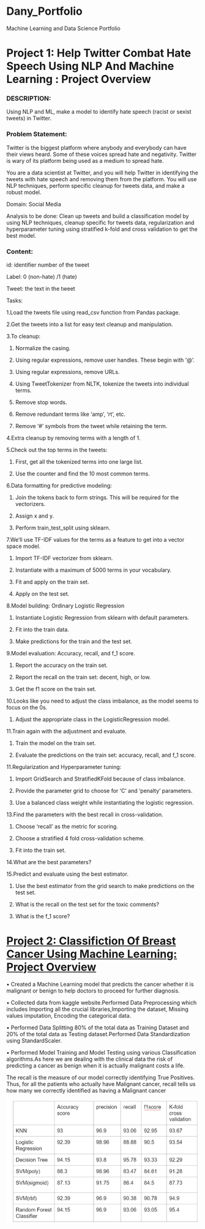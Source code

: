 # Dany_Portfolio
Machine Learning and Data Science Portfolio

# Project 1: Help Twitter Combat Hate Speech Using NLP And Machine Learning : Project Overview
### DESCRIPTION:
Using NLP and ML, make a model to identify hate speech (racist or sexist tweets) in Twitter.

### Problem Statement:  

Twitter is the biggest platform where anybody and everybody can have their views heard. Some of these voices spread hate and negativity. Twitter is wary of its platform being used as a medium  to spread hate. 

You are a data scientist at Twitter, and you will help Twitter in identifying the tweets with hate speech and removing them from the platform. You will use NLP techniques, perform specific cleanup for tweets data, and make a robust model.

Domain: Social Media

Analysis to be done: Clean up tweets and build a classification model by using NLP techniques, cleanup specific for tweets data, regularization and hyperparameter tuning using stratified k-fold and cross validation to get the best model.

### Content: 

id: identifier number of the tweet

Label: 0 (non-hate) /1 (hate)

Tweet: the text in the tweet

Tasks: 

1.Load the tweets file using read_csv function from Pandas package. 

2.Get the tweets into a list for easy text cleanup and manipulation.

3.To cleanup: 

  1. Normalize the casing.

  2. Using regular expressions, remove user handles. These begin with '@’.

  3. Using regular expressions, remove URLs.

  4. Using TweetTokenizer from NLTK, tokenize the tweets into individual terms.

  5. Remove stop words.

  6. Remove redundant terms like ‘amp’, ‘rt’, etc.

  7. Remove ‘#’ symbols from the tweet while retaining the term.

4.Extra cleanup by removing terms with a length of 1.

5.Check out the top terms in the tweets:

  1. First, get all the tokenized terms into one large list.

  2. Use the counter and find the 10 most common terms.

6.Data formatting for predictive modeling:

  1. Join the tokens back to form strings. This will be required for the vectorizers.

  2. Assign x and y.

  3. Perform train_test_split using sklearn.

7.We’ll use TF-IDF values for the terms as a feature to get into a vector space model.

  1. Import TF-IDF  vectorizer from sklearn.

  2. Instantiate with a maximum of 5000 terms in your vocabulary.

  3. Fit and apply on the train set.

  4. Apply on the test set.

8.Model building: Ordinary Logistic Regression

  1. Instantiate Logistic Regression from sklearn with default parameters.

  2. Fit into  the train data.

  3. Make predictions for the train and the test set.

9.Model evaluation: Accuracy, recall, and f_1 score.

  1. Report the accuracy on the train set.

  2. Report the recall on the train set: decent, high, or low.

  3. Get the f1 score on the train set.

10.Looks like you need to adjust the class imbalance, as the model seems to focus on the 0s.

  1. Adjust the appropriate class in the LogisticRegression model.

11.Train again with the adjustment and evaluate.

  1. Train the model on the train set.

  2. Evaluate the predictions on the train set: accuracy, recall, and f_1 score.

11.Regularization and Hyperparameter tuning:

  1. Import GridSearch and StratifiedKFold because of class imbalance.

  2. Provide the parameter grid to choose for ‘C’ and ‘penalty’ parameters.

  3. Use a balanced class weight while instantiating the logistic regression.

13.Find the parameters with the best recall in cross-validation.

  1. Choose ‘recall’ as the metric for scoring.

  2. Choose a stratified 4 fold cross-validation scheme.

  3. Fit into  the train set.

14.What are the best parameters?

15.Predict and evaluate using the best estimator.

  1. Use the best estimator from the grid search to make predictions on the test set.

  2. What is the recall on the test set for the toxic comments?

  3. What is the f_1 score?



# [Project 2: Classifiction Of Breast Cancer Using Machine Learning: Project Overview](https://github.com/Dany511/machinelearning_projects)
• Created a Machine Learning model that predicts the cancer whether it is malignant or benign to help doctors to proceed for further diagnosis.
  
  
• Collected data from kaggle website.Performed Data Preprocessing which includes Importing all the crucial libraries,Importing the dataset, Missing values imputation, Encoding     the categorical data.
  
  
• Performed Data Splitting 80% of the total data as Training Dataset and 20% of the total data as Testing dataset.Performed Data Standardization using StandardScaler.
  
  
• Performed Model Training and Model Testing using various Classification algorithms.As here we are dealing with the clinical data the risk of predicting a cancer as benign       when it is actually malignant costs a life.
  
  
  The recall is the measure of our model correctly identifying True Positives. Thus, for all the patients who actually have Malignant cancer, recall tells us how many we correctly   identified as having a Malignant cancer
  
  
  
   ![](/images/Capture.PNG)
